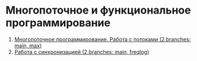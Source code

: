 # Многопоточное и функциональное программирование
1. [Многопоточное программирование. Работа с потоками (2 branches: main, max)](https://github.com/AlexanderTimin96/Multithreading_Homework)
2. [Работа с синхронизацией (2 branches: main, freqlog)](https://github.com/AlexanderTimin96/Multithreading_Homework/tree/main/Synchronized/DeliveryRobot)
